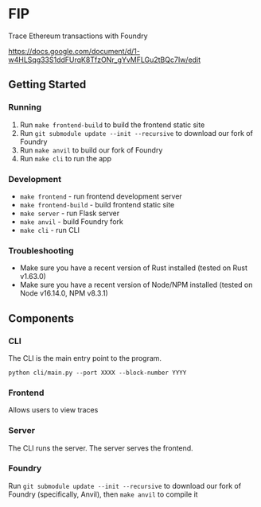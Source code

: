 # FIP

Trace Ethereum transactions with Foundry

https://docs.google.com/document/d/1-w4HLSqg33S1ddFUrqK8TfzONr_gYvMFLGu2tBQc7Iw/edit

## Getting Started

### Running

1. Run `make frontend-build` to build the frontend static site
1. Run `git submodule update --init --recursive` to download our fork of Foundry
1. Run `make anvil` to build our fork of Foundry
1. Run `make cli` to run the app

### Development

- `make frontend` - run frontend development server
- `make frontend-build` - build frontend static site
- `make server` - run Flask server
- `make anvil` - build Foundry fork
- `make cli` - run CLI

### Troubleshooting

- Make sure you have a recent version of Rust installed (tested on Rust v1.63.0)
- Make sure you have a recent version of Node/NPM installed (tested on Node v16.14.0, NPM v8.3.1)

## Components

### CLI

The CLI is the main entry point to the program.

`python cli/main.py --port XXXX --block-number YYYY`

### Frontend

Allows users to view traces

### Server

The CLI runs the server. The server serves the frontend.

### Foundry

Run `git submodule update --init --recursive` to download our fork of Foundry (specifically, Anvil), then `make anvil` to compile it
